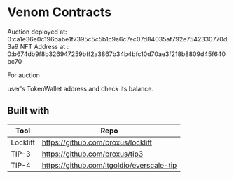 # Venom Contracts

Auction deployed at: 0:ca1e36e0c196babe1f7395c5c5b1c9a6c7ec07d84035af792e7542330770d3a9
NFT Address at : 0:b674db9f8b326947259bff2a3867b34b4bfc10d70ae3f218b8809d45f640bc70

For auction

user's TokenWallet address and check its balance.
## Built with

| Tool | Repo |
| ------ | ------ |
| Locklift | https://github.com/broxus/locklift |
| TIP-3 | https://github.com/broxus/tip3 |
| TIP-4 | https://github.com/itgoldio/everscale-tip |
